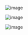 ![image](https://github.com/richpob/fabric-samples/assets/133718913/57ce7204-5495-4a50-aeb0-cd83134878d4)

![image](https://github.com/richpob/fabric-samples/assets/133718913/ae643bd9-7b99-4116-a190-5f99caed6b37)

![image](https://github.com/richpob/fabric-samples/assets/133718913/e32e3251-6c86-4415-982a-0e2be42ba71c)


